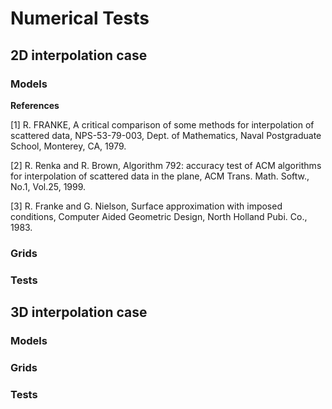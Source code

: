 # Numerical Tests

## 2D interpolation case

### Models


**References**

[1] R. FRANKE, A critical comparison of some methods for interpolation of scattered
data, NPS-53-79-003, Dept. of Mathematics, Naval Postgraduate School, Monterey, CA, 1979.

[2] R. Renka and R. Brown, Algorithm 792: accuracy test of ACM algorithms for interpolation of scattered data in the plane, ACM Trans. Math. Softw., No.1, Vol.25, 1999. 

[3] R. Franke and G. Nielson, Surface approximation with imposed conditions, Computer Aided Geometric Design, North Holland Pubi. Co., 1983. 

### Grids

### Tests



## 3D interpolation case

### Models

### Grids

### Tests


